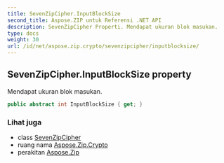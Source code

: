 ```yaml
---
title: SevenZipCipher.InputBlockSize
second_title: Aspose.ZIP untuk Referensi .NET API
description: SevenZipCipher Properti. Mendapat ukuran blok masukan.
type: docs
weight: 30
url: /id/net/aspose.zip.crypto/sevenzipcipher/inputblocksize/
---
```

## SevenZipCipher.InputBlockSize property

Mendapat ukuran blok masukan.

```csharp
public abstract int InputBlockSize { get; }
```

### Lihat juga

* class [SevenZipCipher](../)
* ruang nama [Aspose.Zip.Crypto](../../sevenzipcipher/)
* perakitan [Aspose.Zip](../../../)


